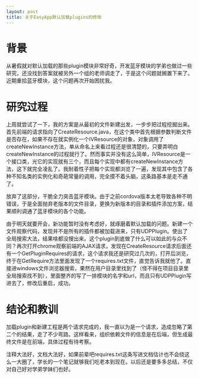 ```yaml
---
layout: post
title: 关于EasyApp默认加载plugins的修改
---
```

# 背景
从暑假就对默认加载的那些plugin模块非常好奇，开发蓝牙模块的学弟也做过一些研究，还没找到答案就被另外一个组的老师调走了，于是这个问题就搁置下来了。近期重拾蓝牙模块，这个问题再次开始困扰我。

# 研究过程
上周就尝试了一下，我的方案是从最初的文件新建出发，一步步把过程挖掘出来。首先前端的请求指向了CreateResource.java，在这个类中首先根据参数判断文件是否存在，如果不存在就实例化一个IVResource的对象，对象调用了createNewInstance方法，单从命名上来看过程还是很清楚的，只要弄明白createNewInstance的过程就行了。然而事实并没有这么简单，IVResource是一个接口类，光它的实现就有三个，而且每个实现中都有createNewInstance方法，这下就完全凌乱了。我耐着性子把每个实现都浏览了一遍，发现其中包含了各种不知名类的实例化和奇葩常量的调用，完全摸不着头脑，这条路基本是走不通了。

放弃了这部分，干脆全力突击蓝牙模块。由于之前cordova版本太老导致各种不明错误，于是全面抛弃老版本的文件目录，更换为新版本的目录和插件添加方案，结果顺利调通了蓝牙模块的各个功能。

由于明天就要开会，新功能暂时没有考虑好，就琢磨着默认加载的问题。新建一个文件观察代码，发现并不是所有的插件都被加载进来，只有UDPPlugin。使出了全局搜索大法，结果啥都没搜出来。这个plugin到底做了什么可以如此的与众不同？再次打开chrome观察前端的AJAX请求，发现在CreateResource请求后面还有一个GetPluginRequires的请求，这个请求我还是研究过几次的，打开后浏览，终于在GetRequire方法里面发现了一个requires.txt文件，直觉告诉我就他了。直接进windows文件浏览器搜索，果然在用户目录里找到了（怪不得在项目目录里全局搜索找不到），里面整齐的写了一排模块的名字和url，而且只有UDPPlugin写进去了，修改后重启，成功。

# 结论和教训
加载plugin和新建工程是两个请求完成的，我一直以为是一个请求，造成忽略了第二个的结果，走了不少弯路。这样看来，组织依赖文件的信息是在后端，但生成最终文件是在前端，具体过程有待考察。

注释大法好，文档大法好，如果前辈吧requires.txt这条写进文档估计也不会绕这么一大圈了，学长的一个笔记就够我们吃老本到现在。以后还是要多多总结，不仅对自己好对学弟学妹们也好。

